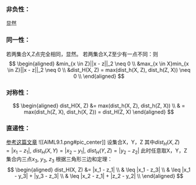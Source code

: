 ### 非负性：
显然
### 同一性：
若两集合X,Z点完全相同，显然。
若两集合X,Z至少有一点不同：则
$$
\begin{aligned}
&min_{x \in Z}||x - z||_2 \neq 0 \\
&max_{x \in X}min_{x \in Z}||x - z||_2 \neq 0 \\
&dist_H(X, Z) = max(dist_h(X, Z), dist_h(Z, X)) \neq 0 \\
\end{aligned}
$$
### 对称性：
$$
\begin{aligned}
dist_H(X, Z) &= max(dist_h(X, Z), dist_h(Z, X)) \\ 
& = max(dist_h(Z, X), dist_h(X, Z)) = dist_H(Z, X)
\end{aligned}
$$
### 直递性：
[参考这篇文章](https://www.cnblogs.com/NoNameIsBeginning/p/13733072.html)
![[AIML9.1.png#pic_center]]
设集合X，Y，Z
其中$dist_H(X, Z) = |x_1 - z_1|$, $dist_H(X, Y) = |x_2 - y_1|$, $dist_H(Y, Z) = |y_2 - z_2|$
此时任意取X，Y，Z集合内三点$x_3$, $y_3$, $z_3$
根据三角形三边和定理：
$$
\begin{aligned}
dist_H(X, Z) &= |x_1 - z_1| \\
& \leq |x_1 - z_3| \\
& \leq |x_1 - y_3| + |y_3 - z_3| \\
& \leq |x_2 - z_1| + |z_2 - y_2| \\
\end{aligned}
$$